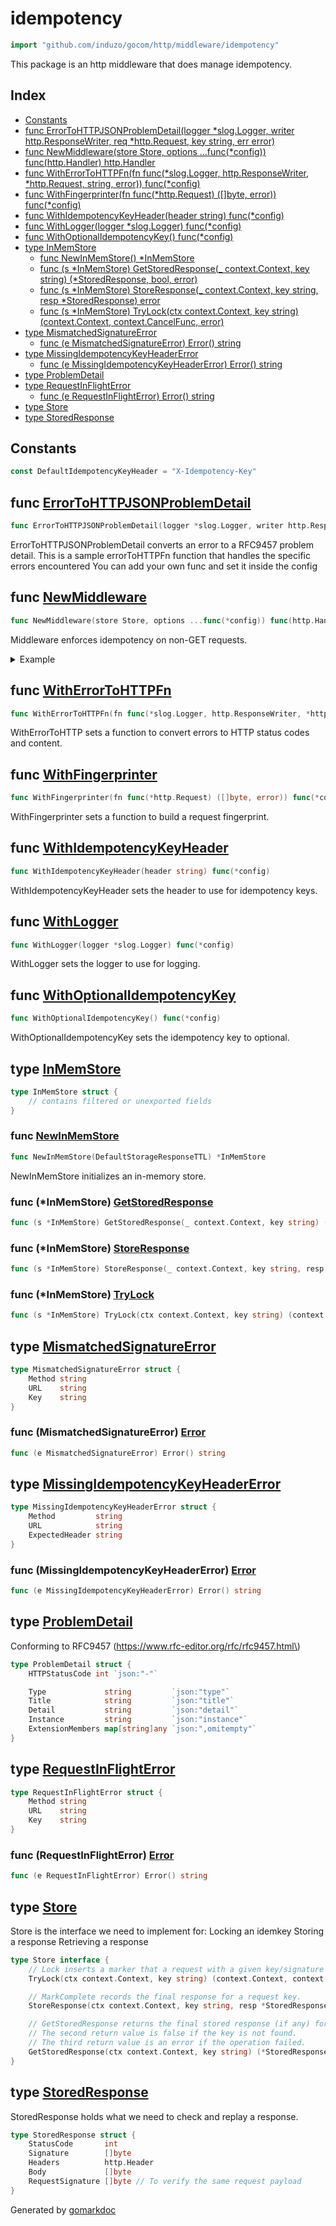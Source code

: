 <!-- Code generated by gomarkdoc. DO NOT EDIT -->

# idempotency

```go
import "github.com/induzo/gocom/http/middleware/idempotency"
```

This package is an http middleware that does manage idempotency.

## Index

- [Constants](<#constants>)
- [func ErrorToHTTPJSONProblemDetail\(logger \*slog.Logger, writer http.ResponseWriter, req \*http.Request, key string, err error\)](<#ErrorToHTTPJSONProblemDetail>)
- [func NewMiddleware\(store Store, options ...func\(\*config\)\) func\(http.Handler\) http.Handler](<#NewMiddleware>)
- [func WithErrorToHTTPFn\(fn func\(\*slog.Logger, http.ResponseWriter, \*http.Request, string, error\)\) func\(\*config\)](<#WithErrorToHTTPFn>)
- [func WithFingerprinter\(fn func\(\*http.Request\) \(\[\]byte, error\)\) func\(\*config\)](<#WithFingerprinter>)
- [func WithIdempotencyKeyHeader\(header string\) func\(\*config\)](<#WithIdempotencyKeyHeader>)
- [func WithLogger\(logger \*slog.Logger\) func\(\*config\)](<#WithLogger>)
- [func WithOptionalIdempotencyKey\(\) func\(\*config\)](<#WithOptionalIdempotencyKey>)
- [type InMemStore](<#InMemStore>)
  - [func NewInMemStore\(\) \*InMemStore](<#NewInMemStore>)
  - [func \(s \*InMemStore\) GetStoredResponse\(\_ context.Context, key string\) \(\*StoredResponse, bool, error\)](<#InMemStore.GetStoredResponse>)
  - [func \(s \*InMemStore\) StoreResponse\(\_ context.Context, key string, resp \*StoredResponse\) error](<#InMemStore.StoreResponse>)
  - [func \(s \*InMemStore\) TryLock\(ctx context.Context, key string\) \(context.Context, context.CancelFunc, error\)](<#InMemStore.TryLock>)
- [type MismatchedSignatureError](<#MismatchedSignatureError>)
  - [func \(e MismatchedSignatureError\) Error\(\) string](<#MismatchedSignatureError.Error>)
- [type MissingIdempotencyKeyHeaderError](<#MissingIdempotencyKeyHeaderError>)
  - [func \(e MissingIdempotencyKeyHeaderError\) Error\(\) string](<#MissingIdempotencyKeyHeaderError.Error>)
- [type ProblemDetail](<#ProblemDetail>)
- [type RequestInFlightError](<#RequestInFlightError>)
  - [func \(e RequestInFlightError\) Error\(\) string](<#RequestInFlightError.Error>)
- [type Store](<#Store>)
- [type StoredResponse](<#StoredResponse>)


## Constants

<a name="DefaultIdempotencyKeyHeader"></a>

```go
const DefaultIdempotencyKeyHeader = "X-Idempotency-Key"
```

<a name="ErrorToHTTPJSONProblemDetail"></a>
## func [ErrorToHTTPJSONProblemDetail](<https://github.com/induzo/gocom/blob/main/http/middleware/idempotency/errors.go#L55-L61>)

```go
func ErrorToHTTPJSONProblemDetail(logger *slog.Logger, writer http.ResponseWriter, req *http.Request, key string, err error)
```

ErrorToHTTPJSONProblemDetail converts an error to a RFC9457 problem detail. This is a sample errorToHTTPFn function that handles the specific errors encountered You can add your own func and set it inside the config

<a name="NewMiddleware"></a>
## func [NewMiddleware](<https://github.com/induzo/gocom/blob/main/http/middleware/idempotency/middleware.go#L13>)

```go
func NewMiddleware(store Store, options ...func(*config)) func(http.Handler) http.Handler
```

Middleware enforces idempotency on non\-GET requests.

<details><summary>Example</summary>
<p>

Using NewMiddleware

```go
package main

import (
	"bytes"
	"context"
	"fmt"
	"io"
	"net/http"
	"net/http/httptest"
	"strconv"
	"sync"
	"sync/atomic"
	"time"

	"github.com/induzo/gocom/http/middleware/idempotency"
)

// Using NewMiddleware
func main() {
	ctx := context.Background()
	idempotencyMiddleware := idempotency.NewMiddleware(idempotency.NewInMemStore(DefaultStorageResponseTTL))
	mux := http.NewServeMux()

	counter := int32(0)

	mux.Handle("/",
		idempotencyMiddleware(
			http.HandlerFunc(func(respW http.ResponseWriter, _ *http.Request) {
				time.Sleep(100 * time.Millisecond)

				atomic.AddInt32(&counter, 1)

				respW.Write([]byte("Hello World! " + strconv.Itoa(int(counter))))
			})),
	)

	// Serve the handler with http test server
	server := httptest.NewServer(mux)
	defer server.Close()

	// send a first req without a key
	sendPOSTReq(ctx, server, "", "")

	var wg sync.WaitGroup

	for range 3 {
		wg.Add(1)

		go func() {
			defer wg.Done()

			sendPOSTReq(ctx, server, "same-key", "")
		}()

		time.Sleep(80 * time.Millisecond)
	}

}

func sendPOSTReq(ctx context.Context, server *httptest.Server, key, reqBody string) {
	req, _ := http.NewRequestWithContext(ctx, http.MethodPost, server.URL, bytes.NewBufferString(reqBody))
	req.Header.Set(idempotency.DefaultIdempotencyKeyHeader, key)

	resp, err := http.DefaultClient.Do(req)
	if err != nil {
		fmt.Println(err)

		return
	}
	defer resp.Body.Close()

	fmt.Println(resp.StatusCode)

	body, errB := io.ReadAll(resp.Body)
	if errB != nil {
		fmt.Println(errB)

		return
	}

	fmt.Println(string(body))
}
```

#### Output

```
400
{
  "type": "https://example.com/errors/missing-idempotency-key-header",
  "title": "missing idempotency key header",
  "detail": "missing idempotency key header `X-Idempotency-Key` for request to POST /",
  "instance": "/"
}
409
{
  "type": "https://example.com/errors/request-already-in-flight",
  "title": "request already in flight",
  "detail": "request to `POST /` `same-key` still in flight",
  "instance": "/"
}
200
Hello World! 1
200
Hello World! 1
```

</p>
</details>

<a name="WithErrorToHTTPFn"></a>
## func [WithErrorToHTTPFn](<https://github.com/induzo/gocom/blob/main/http/middleware/idempotency/options.go#L23>)

```go
func WithErrorToHTTPFn(fn func(*slog.Logger, http.ResponseWriter, *http.Request, string, error)) func(*config)
```

WithErrorToHTTP sets a function to convert errors to HTTP status codes and content.

<a name="WithFingerprinter"></a>
## func [WithFingerprinter](<https://github.com/induzo/gocom/blob/main/http/middleware/idempotency/options.go#L37>)

```go
func WithFingerprinter(fn func(*http.Request) ([]byte, error)) func(*config)
```

WithFingerprinter sets a function to build a request fingerprint.

<a name="WithIdempotencyKeyHeader"></a>
## func [WithIdempotencyKeyHeader](<https://github.com/induzo/gocom/blob/main/http/middleware/idempotency/options.go#L9>)

```go
func WithIdempotencyKeyHeader(header string) func(*config)
```

WithIdempotencyKeyHeader sets the header to use for idempotency keys.

<a name="WithLogger"></a>
## func [WithLogger](<https://github.com/induzo/gocom/blob/main/http/middleware/idempotency/options.go#L30>)

```go
func WithLogger(logger *slog.Logger) func(*config)
```

WithLogger sets the logger to use for logging.

<a name="WithOptionalIdempotencyKey"></a>
## func [WithOptionalIdempotencyKey](<https://github.com/induzo/gocom/blob/main/http/middleware/idempotency/options.go#L16>)

```go
func WithOptionalIdempotencyKey() func(*config)
```

WithOptionalIdempotencyKey sets the idempotency key to optional.

<a name="InMemStore"></a>
## type [InMemStore](<https://github.com/induzo/gocom/blob/main/http/middleware/idempotency/inmem.go#L11-L15>)



```go
type InMemStore struct {
    // contains filtered or unexported fields
}
```

<a name="NewInMemStore"></a>
### func [NewInMemStore](<https://github.com/induzo/gocom/blob/main/http/middleware/idempotency/inmem.go#L18>)

```go
func NewInMemStore(DefaultStorageResponseTTL) *InMemStore
```

NewInMemStore initializes an in\-memory store.

<a name="InMemStore.GetStoredResponse"></a>
### func \(\*InMemStore\) [GetStoredResponse](<https://github.com/induzo/gocom/blob/main/http/middleware/idempotency/inmem.go#L44>)

```go
func (s *InMemStore) GetStoredResponse(_ context.Context, key string) (*StoredResponse, bool, error)
```



<a name="InMemStore.StoreResponse"></a>
### func \(\*InMemStore\) [StoreResponse](<https://github.com/induzo/gocom/blob/main/http/middleware/idempotency/inmem.go#L36>)

```go
func (s *InMemStore) StoreResponse(_ context.Context, key string, resp *StoredResponse) error
```



<a name="InMemStore.TryLock"></a>
### func \(\*InMemStore\) [TryLock](<https://github.com/induzo/gocom/blob/main/http/middleware/idempotency/inmem.go#L25>)

```go
func (s *InMemStore) TryLock(ctx context.Context, key string) (context.Context, context.CancelFunc, error)
```



<a name="MismatchedSignatureError"></a>
## type [MismatchedSignatureError](<https://github.com/induzo/gocom/blob/main/http/middleware/idempotency/errors.go#L31-L35>)



```go
type MismatchedSignatureError struct {
    Method string
    URL    string
    Key    string
}
```

<a name="MismatchedSignatureError.Error"></a>
### func \(MismatchedSignatureError\) [Error](<https://github.com/induzo/gocom/blob/main/http/middleware/idempotency/errors.go#L37>)

```go
func (e MismatchedSignatureError) Error() string
```



<a name="MissingIdempotencyKeyHeaderError"></a>
## type [MissingIdempotencyKeyHeaderError](<https://github.com/induzo/gocom/blob/main/http/middleware/idempotency/errors.go#L11-L15>)



```go
type MissingIdempotencyKeyHeaderError struct {
    Method         string
    URL            string
    ExpectedHeader string
}
```

<a name="MissingIdempotencyKeyHeaderError.Error"></a>
### func \(MissingIdempotencyKeyHeaderError\) [Error](<https://github.com/induzo/gocom/blob/main/http/middleware/idempotency/errors.go#L17>)

```go
func (e MissingIdempotencyKeyHeaderError) Error() string
```



<a name="ProblemDetail"></a>
## type [ProblemDetail](<https://github.com/induzo/gocom/blob/main/http/middleware/idempotency/errors.go#L42-L50>)

Conforming to RFC9457 \(https://www.rfc-editor.org/rfc/rfc9457.html\)

```go
type ProblemDetail struct {
    HTTPStatusCode int `json:"-"`

    Type             string         `json:"type"`
    Title            string         `json:"title"`
    Detail           string         `json:"detail"`
    Instance         string         `json:"instance"`
    ExtensionMembers map[string]any `json:",omitempty"`
}
```

<a name="RequestInFlightError"></a>
## type [RequestInFlightError](<https://github.com/induzo/gocom/blob/main/http/middleware/idempotency/errors.go#L21-L25>)



```go
type RequestInFlightError struct {
    Method string
    URL    string
    Key    string
}
```

<a name="RequestInFlightError.Error"></a>
### func \(RequestInFlightError\) [Error](<https://github.com/induzo/gocom/blob/main/http/middleware/idempotency/errors.go#L27>)

```go
func (e RequestInFlightError) Error() string
```



<a name="Store"></a>
## type [Store](<https://github.com/induzo/gocom/blob/main/http/middleware/idempotency/store.go#L21-L32>)

Store is the interface we need to implement for: Locking an idemkey Storing a response Retrieving a response

```go
type Store interface {
    // Lock inserts a marker that a request with a given key/signature is in-flight.
    TryLock(ctx context.Context, key string) (context.Context, context.CancelFunc, error)

    // MarkComplete records the final response for a request key.
    StoreResponse(ctx context.Context, key string, resp *StoredResponse) error

    // GetStoredResponse returns the final stored response (if any) for this key.
    // The second return value is false if the key is not found.
    // The third return value is an error if the operation failed.
    GetStoredResponse(ctx context.Context, key string) (*StoredResponse, bool, error)
}
```

<a name="StoredResponse"></a>
## type [StoredResponse](<https://github.com/induzo/gocom/blob/main/http/middleware/idempotency/store.go#L9-L15>)

StoredResponse holds what we need to check and replay a response.

```go
type StoredResponse struct {
    StatusCode       int
    Signature        []byte
    Headers          http.Header
    Body             []byte
    RequestSignature []byte // To verify the same request payload
}
```

Generated by [gomarkdoc](<https://github.com/princjef/gomarkdoc>)
